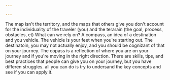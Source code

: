 ```yaml
---

---
```


The map isn't the territory, and the maps that others give you don't account for the individuality of the traveler (you) and the terarain (the goal, process, obstacles, et) What can we rely on? A compass, an idea of a destination and you vehicle. The vehicle is your feet when you're starting out. The destinatoin, you may not actually enjoy, and you should be cognizant of that on your journey. The copass is a reflection of where you are on your journey and if you're moving in the right direction. There are skills, tips, and best practices that people can give you on your journey, but you have differen struggles. all you can do is try to undersand the key concepts and see if you can apply it.